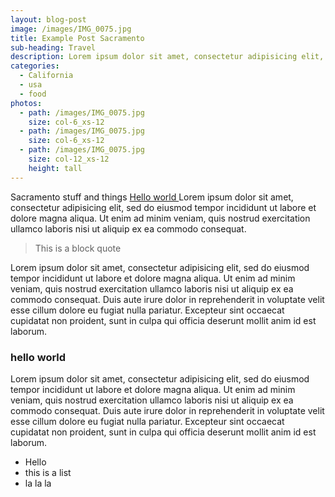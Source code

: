 ```yaml
---
layout: blog-post
image: /images/IMG_0075.jpg
title: Example Post Sacramento
sub-heading: Travel
description: Lorem ipsum dolor sit amet, consectetur adipisicing elit, sed do eiusmod tempor incididunt ut labore et dolore magna aliqua...
categories:
  - California
  - usa
  - food
photos:
  - path: /images/IMG_0075.jpg
    size: col-6_xs-12
  - path: /images/IMG_0075.jpg
    size: col-6_xs-12
  - path: /images/IMG_0075.jpg
    size: col-12_xs-12
    height: tall
---
```

Sacramento stuff and things <a href="#"> Hello world </a> Lorem ipsum dolor sit amet, consectetur adipisicing elit, sed do eiusmod tempor incididunt ut labore et dolore magna aliqua. Ut enim ad minim veniam, quis nostrud exercitation ullamco laboris nisi ut aliquip ex ea commodo consequat.

> This is a block quote

Lorem ipsum dolor sit amet, consectetur adipisicing elit, sed do eiusmod tempor incididunt ut labore et dolore magna aliqua. Ut enim ad minim veniam, quis nostrud exercitation ullamco laboris nisi ut aliquip ex ea commodo consequat. Duis aute irure dolor in reprehenderit in voluptate velit esse cillum dolore eu fugiat nulla pariatur. Excepteur sint occaecat cupidatat non proident, sunt in culpa qui officia deserunt mollit anim id est laborum.

### hello world

Lorem ipsum dolor sit amet, consectetur adipisicing elit, sed do eiusmod tempor incididunt ut labore et dolore magna aliqua. Ut enim ad minim veniam, quis nostrud exercitation ullamco laboris nisi ut aliquip ex ea commodo consequat. Duis aute irure dolor in reprehenderit in voluptate velit esse cillum dolore eu fugiat nulla pariatur. Excepteur sint occaecat cupidatat non proident, sunt in culpa qui officia deserunt mollit anim id est laborum.

- Hello
- this is a list
- la la la
